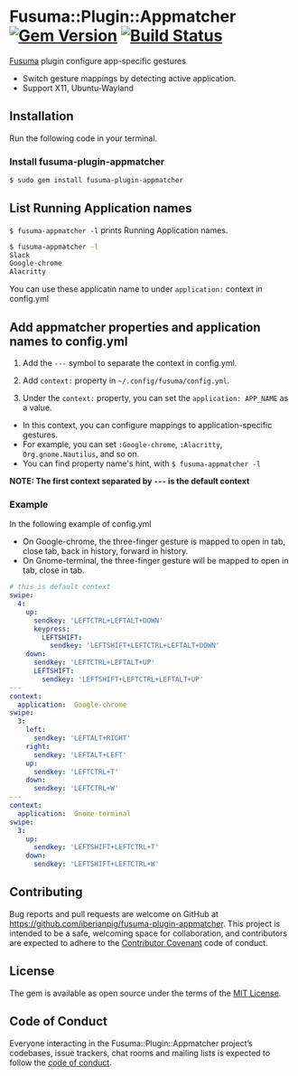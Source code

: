 # Fusuma::Plugin::Appmatcher [![Gem Version](https://badge.fury.io/rb/fusuma-plugin-appmatcher.svg)](https://badge.fury.io/rb/fusuma-plugin-appmatcher) [![Build Status](https://travis-ci.com/iberianpig/fusuma-plugin-appmatcher.svg?branch=master)](https://travis-ci.com/iberianpig/fusuma-plugin-appmatcher)

[Fusuma](https://github.com/iberianpig/fusuma) plugin configure app-specific gestures

* Switch gesture mappings by detecting active application.
* Support X11, Ubuntu-Wayland


## Installation

Run the following code in your terminal.

### Install fusuma-plugin-appmatcher

```sh
$ sudo gem install fusuma-plugin-appmatcher
```

## List Running Application names

`$ fusuma-appmatcher -l` prints Running Application names.

```sh
$ fusuma-appmatcher -l
Slack
Google-chrome
Alacritty
```

You can use these applicatin name to under `application:` context in config.yml

## Add appmatcher properties and application names to config.yml

1. Add the `---` symbol to separate the context in config.yml.

2. Add `context:` property in `~/.config/fusuma/config.yml`.

3. Under the `context:` property, you can set the `application: APP_NAME` as a value.
  * In this context, you can configure mappings to application-specific gestures.
  * For example, you can set `:Google-chrome`, `:Alacritty`, `Org.gnome.Nautilus`, and so on.
  * You can find property name's hint, with `$ fusuma-appmatcher -l`

**NOTE: The first context separated by `---` is the default context**

### Example

In the following example of config.yml

* On Google-chrome, the three-finger gesture is mapped to open in tab, close tab, back in history, forward in history.
* On Gnome-terminal, the three-finger gesture will be mapped to open in tab, close in tab.

```yaml
# this is default context
swipe:
  4:
    up:
      sendkey: 'LEFTCTRL+LEFTALT+DOWN'
      keypress:
        LEFTSHIFT:
          sendkey: 'LEFTSHIFT+LEFTCTRL+LEFTALT+DOWN'
    down:
      sendkey: 'LEFTCTRL+LEFTALT+UP'
      LEFTSHIFT:
        sendkey: 'LEFTSHIFT+LEFTCTRL+LEFTALT+UP'
---
context:
  application:  Google-chrome
swipe:
  3:
    left:
      sendkey: 'LEFTALT+RIGHT'
    right:
      sendkey: 'LEFTALT+LEFT'
    up:
      sendkey: 'LEFTCTRL+T'
    down:
      sendkey: 'LEFTCTRL+W'
---
context:
  application:  Gnome-terminal
swipe:
  3: 
    up:
      sendkey: 'LEFTSHIFT+LEFTCTRL+T'
    down:
      sendkey: 'LEFTSHIFT+LEFTCTRL+W'
```

## Contributing

Bug reports and pull requests are welcome on GitHub at https://github.com/iberianpig/fusuma-plugin-appmatcher. This project is intended to be a safe, welcoming space for collaboration, and contributors are expected to adhere to the [Contributor Covenant](http://contributor-covenant.org) code of conduct.

## License

The gem is available as open source under the terms of the [MIT License](https://opensource.org/licenses/MIT).

## Code of Conduct

Everyone interacting in the Fusuma::Plugin::Appmatcher project’s codebases, issue trackers, chat rooms and mailing lists is expected to follow the [code of conduct](https://github.com/iberianpig/fusuma-plugin-appmatcher/blob/master/CODE_OF_CONDUCT.md).
